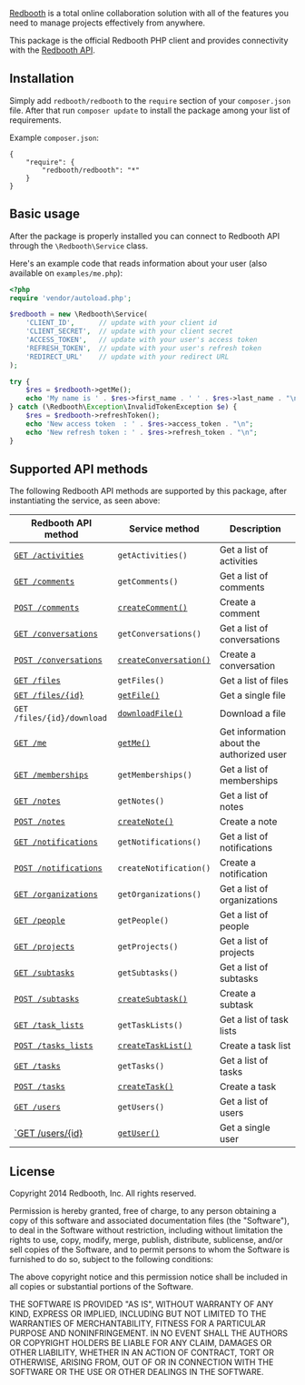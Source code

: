 [Redbooth](https://redbooth.com/) is a total online collaboration solution with all of the features you need to manage projects effectively from anywhere.

This package is the official Redbooth PHP client and provides connectivity with the [Redbooth API](https://redbooth.com/api/).

## Installation

Simply add `redbooth/redbooth` to the `require` section of your `composer.json` file. After that run `composer update` to install the package among your list of requirements.

Example `composer.json`:

```
{
    "require": {
        "redbooth/redbooth": "*"
    }
}
```

## Basic usage

After the package is properly installed you can connect to Redbooth API through the `\Redbooth\Service` class.

Here's an example code that reads information about your user (also available on `examples/me.php`):

```php
<?php
require 'vendor/autoload.php';

$redbooth = new \Redbooth\Service(
    'CLIENT_ID',      // update with your client id
    'CLIENT_SECRET',  // update with your client secret
    'ACCESS_TOKEN',   // update with your user's access token
    'REFRESH_TOKEN',  // update with your user's refresh token
    'REDIRECT_URL'    // update with your redirect URL
);

try {
    $res = $redbooth->getMe();
    echo 'My name is ' . $res->first_name . ' ' . $res->last_name . "\n";
} catch (\Redbooth\Exception\InvalidTokenException $e) {
    $res = $redbooth->refreshToken();
    echo 'New access token  : ' . $res->access_token . "\n";
    echo 'New refresh token : ' . $res->refresh_token . "\n";
}
```

## Supported API methods

The following Redbooth API methods are supported by this package, after instantiating the service, as seen above:

Redbooth API method | Service method | Description
--------------------|----------------|------------
[`GET /activities`](https://redbooth.com/api/api-docs/#page:activities,header:activities-activity-list) | `getActivities()` | Get a list of activities
[`GET /comments`](https://redbooth.com/api/api-docs/#page:comments,header:comments-comment-list-get) | `getComments()` | Get a list of comments
[`POST /comments`](https://redbooth.com/api/api-docs/#page:comments,header:comments-comment-list-post) | [`createComment()`](https://github.com/teambox/redbooth-php/blob/master/doc/Redbooth-Service.md#redboothservicecreatecomment) | Create a comment
[`GET /conversations`](https://redbooth.com/api/api-docs/#page:conversations,header:conversations-conversation-list-get) | `getConversations()` | Get a list of conversations
[`POST /conversations`](https://redbooth.com/api/api-docs/#page:conversations,header:conversations-conversation-list-post) | [`createConversation()`](https://github.com/teambox/redbooth-php/blob/master/doc/Redbooth-Service.md#redboothservicecreateconversation) | Create a conversation
[`GET /files`](https://redbooth.com/api/api-docs/#page:files,header:files-file-list) | `getFiles()` | Get a list of files
[`GET /files/{id}`](https://redbooth.com/api/api-docs/#page:files,header:files-file-get) | [`getFile()`](https://github.com/teambox/redbooth-php/blob/master/doc/ApiIndex.md) | Get a single file
`GET /files/{id}/download`| [`downloadFile()`](https://github.com/teambox/redbooth-php/blob/master/doc/Redbooth-Service.md#redboothservicedownloadfile) | Download a file
[`GET /me`](https://redbooth.com/api/api-docs/#page:user-information,header:user-information-user-information-get) | [`getMe()`](https://github.com/teambox/redbooth-php/blob/master/doc/Redbooth-Service.md#redboothservicegetme) | Get information about the authorized user
[`GET /memberships`](https://redbooth.com/api/api-docs/#page:memberships,header:memberships-membership-list-get) | `getMemberships()` | Get a list of memberships
[`GET /notes`](https://redbooth.com/api/api-docs/#page:notes,header:notes-note-list-get) | `getNotes()` | Get a list of notes
[`POST /notes`](https://redbooth.com/api/api-docs/#page:notes,header:notes-note-list-post) | [`createNote()`](https://github.com/teambox/redbooth-php/blob/master/doc/Redbooth-Service.md#redboothservicecreatenote) | Create a note
[`GET /notifications`](https://redbooth.com/api/api-docs/#page:notifications,header:notifications-notification-list-get) | `getNotifications()` | Get a list of notifications
[`POST /notifications`](https://redbooth.com/api/api-docs/#page:notifications,header:notifications-notification-list-post) | `createNotification()` | Create a notification
[`GET /organizations`](https://redbooth.com/api/api-docs/#page:organizations,header:organizations-organization-list-get) | `getOrganizations()` | Get a list of organizations
[`GET /people`](https://redbooth.com/api/api-docs/#page:people,header:people-people-list-get) | `getPeople()` | Get a list of people
[`GET /projects`](https://redbooth.com/api/api-docs/#page:projects,header:projects-project-list-get) | `getProjects()` | Get a list of projects
[`GET /subtasks`](https://redbooth.com/api/api-docs/#page:subtasks,header:subtasks-subtasks-list-get) | `getSubtasks()` | Get a list of subtasks
[`POST /subtasks`](https://redbooth.com/api/api-docs/#page:subtasks,header:subtasks-subtasks-list-post) | [`createSubtask()`](https://github.com/teambox/redbooth-php/blob/master/doc/Redbooth-Service.md#redboothservicecreatesubtask) | Create a subtask
[`GET /task_lists`](https://redbooth.com/api/api-docs/#page:tasklists,header:tasklists-tasklist-list-get) | `getTaskLists()` | Get a list of task lists
[`POST /tasks_lists`](https://redbooth.com/api/api-docs/#page:tasklists,header:tasklists-tasklist-list-post) | [`createTaskList()`](https://github.com/teambox/redbooth-php/blob/master/doc/Redbooth-Service.md#redboothservicecreatetasklist) | Create a task list
[`GET /tasks`](https://redbooth.com/api/api-docs/#page:tasks,header:tasks-task-list-get) | `getTasks()` | Get a list of tasks
[`POST /tasks`](https://redbooth.com/api/api-docs/#page:tasks,header:tasks-task-list-post) | [`createTask()`](https://github.com/teambox/redbooth-php/blob/master/doc/Redbooth-Service.md#redboothservicecreatetask) | Create a task
[`GET /users`](https://redbooth.com/api/api-docs/#page:users,header:users-user-list) | `getUsers()` | Get a list of users
[`GET /users/{id}](https://redbooth.com/api/api-docs/#page:users,header:users-user) | [`getUser()`](https://github.com/teambox/redbooth-php/blob/master/doc/Redbooth-Service.md#redboothservicegetuser) | Get a single user

## License

Copyright 2014 Redbooth, Inc. All rights reserved.

Permission is hereby granted, free of charge, to any person obtaining a copy
of this software and associated documentation files (the "Software"), to
deal in the Software without restriction, including without limitation the
rights to use, copy, modify, merge, publish, distribute, sublicense, and/or
sell copies of the Software, and to permit persons to whom the Software is
furnished to do so, subject to the following conditions:

The above copyright notice and this permission notice shall be included in
all copies or substantial portions of the Software.

THE SOFTWARE IS PROVIDED "AS IS", WITHOUT WARRANTY OF ANY KIND, EXPRESS OR
IMPLIED, INCLUDING BUT NOT LIMITED TO THE WARRANTIES OF MERCHANTABILITY,
FITNESS FOR A PARTICULAR PURPOSE AND NONINFRINGEMENT. IN NO EVENT SHALL THE
AUTHORS OR COPYRIGHT HOLDERS BE LIABLE FOR ANY CLAIM, DAMAGES OR OTHER
LIABILITY, WHETHER IN AN ACTION OF CONTRACT, TORT OR OTHERWISE, ARISING
FROM, OUT OF OR IN CONNECTION WITH THE SOFTWARE OR THE USE OR OTHER DEALINGS
IN THE SOFTWARE.

